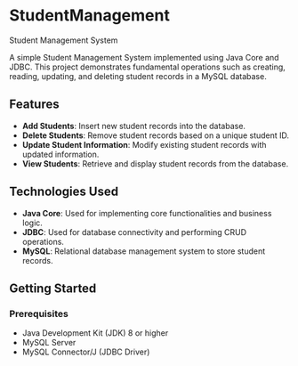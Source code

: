 # StudentManagement

Student Management System

A simple Student Management System implemented using Java Core and JDBC. This project demonstrates fundamental operations such as creating, reading, updating, and deleting student records in a MySQL database.

## Features

- **Add Students**: Insert new student records into the database.
- **Delete Students**: Remove student records based on a unique student ID.
- **Update Student Information**: Modify existing student records with updated information.
- **View Students**: Retrieve and display student records from the database.

## Technologies Used

- **Java Core**: Used for implementing core functionalities and business logic.
- **JDBC**: Used for database connectivity and performing CRUD operations.
- **MySQL**: Relational database management system to store student records.

## Getting Started

### Prerequisites

- Java Development Kit (JDK) 8 or higher
- MySQL Server
- MySQL Connector/J (JDBC Driver)


